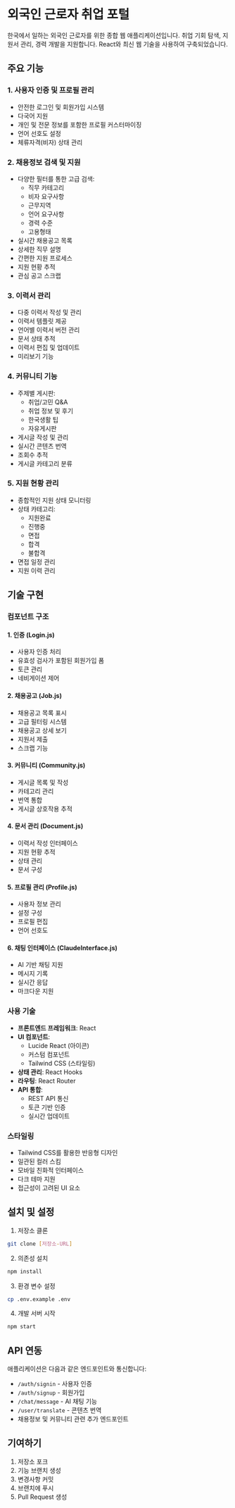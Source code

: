 # 외국인 근로자 취업 포털

한국에서 일하는 외국인 근로자를 위한 종합 웹 애플리케이션입니다. 취업 기회 탐색, 지원서 관리, 경력 개발을 지원합니다. React와 최신 웹 기술을 사용하여 구축되었습니다.

## 주요 기능

### 1. 사용자 인증 및 프로필 관리
- 안전한 로그인 및 회원가입 시스템
- 다국어 지원
- 개인 및 전문 정보를 포함한 프로필 커스터마이징
- 언어 선호도 설정
- 체류자격(비자) 상태 관리

### 2. 채용정보 검색 및 지원
- 다양한 필터를 통한 고급 검색:
  - 직무 카테고리
  - 비자 요구사항
  - 근무지역
  - 언어 요구사항
  - 경력 수준
  - 고용형태
- 실시간 채용공고 목록
- 상세한 직무 설명
- 간편한 지원 프로세스
- 지원 현황 추적
- 관심 공고 스크랩

### 3. 이력서 관리
- 다중 이력서 작성 및 관리
- 이력서 템플릿 제공
- 언어별 이력서 버전 관리
- 문서 상태 추적
- 이력서 편집 및 업데이트
- 미리보기 기능

### 4. 커뮤니티 기능
- 주제별 게시판:
  - 취업/고민 Q&A
  - 취업 정보 및 후기
  - 한국생활 팁
  - 자유게시판
- 게시글 작성 및 관리
- 실시간 콘텐츠 번역
- 조회수 추적
- 게시글 카테고리 분류

### 5. 지원 현황 관리
- 종합적인 지원 상태 모니터링
- 상태 카테고리:
  - 지원완료
  - 진행중
  - 면접
  - 합격
  - 불합격
- 면접 일정 관리
- 지원 이력 관리

## 기술 구현

### 컴포넌트 구조

#### 1. 인증 (Login.js)
- 사용자 인증 처리
- 유효성 검사가 포함된 회원가입 폼
- 토큰 관리
- 네비게이션 제어

#### 2. 채용공고 (Job.js)
- 채용공고 목록 표시
- 고급 필터링 시스템
- 채용공고 상세 보기
- 지원서 제출
- 스크랩 기능

#### 3. 커뮤니티 (Community.js)
- 게시글 목록 및 작성
- 카테고리 관리
- 번역 통합
- 게시글 상호작용 추적

#### 4. 문서 관리 (Document.js)
- 이력서 작성 인터페이스
- 지원 현황 추적
- 상태 관리
- 문서 구성

#### 5. 프로필 관리 (Profile.js)
- 사용자 정보 관리
- 설정 구성
- 프로필 편집
- 언어 선호도

#### 6. 채팅 인터페이스 (ClaudeInterface.js)
- AI 기반 채팅 지원
- 메시지 기록
- 실시간 응답
- 마크다운 지원

### 사용 기술

- **프론트엔드 프레임워크**: React
- **UI 컴포넌트**: 
  - Lucide React (아이콘)
  - 커스텀 컴포넌트
  - Tailwind CSS (스타일링)
- **상태 관리**: React Hooks
- **라우팅**: React Router
- **API 통합**:
  - REST API 통신
  - 토큰 기반 인증
  - 실시간 업데이트

### 스타일링

- Tailwind CSS를 활용한 반응형 디자인
- 일관된 컬러 스킴
- 모바일 친화적 인터페이스
- 다크 테마 지원
- 접근성이 고려된 UI 요소

## 설치 및 설정

1. 저장소 클론
```bash
git clone [저장소-URL]
```

2. 의존성 설치
```bash
npm install
```

3. 환경 변수 설정
```bash
cp .env.example .env
```

4. 개발 서버 시작
```bash
npm start
```

## API 연동

애플리케이션은 다음과 같은 엔드포인트와 통신합니다:

- `/auth/signin` - 사용자 인증
- `/auth/signup` - 회원가입
- `/chat/message` - AI 채팅 기능
- `/user/translate` - 콘텐츠 번역
- 채용정보 및 커뮤니티 관련 추가 엔드포인트

## 기여하기

1. 저장소 포크
2. 기능 브랜치 생성
3. 변경사항 커밋
4. 브랜치에 푸시
5. Pull Request 생성

